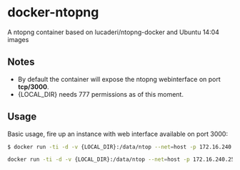 # docker-ntopng

A ntopng container based on lucaderi/ntopng-docker and Ubuntu 14:04 images

## Notes
* By default the container will expose the ntopng webinterface on port **tcp/3000**.
* {LOCAL_DIR} needs 777 permissions as of this moment.

## Usage

Basic usage, fire up an instance with web interface available on port 3000:
```bash
$ docker run -ti -d -v {LOCAL_DIR}:/data/ntop --net=host -p 172.16.240.255:3000:3000 {ID}
```

```bash
docker run -ti -d -v {LOCAL_DIR}:/data/ntop --net=host -p 172.16.240.255:3000:3000 f0d5818324f6
```
